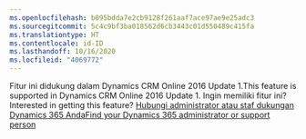```yaml
---
ms.openlocfilehash: b095bdda7e2cb9128f261aaf7ace97ae9e25adc3
ms.sourcegitcommit: 5c4c9bf3ba018562d6cb3443c01d550489c415fa
ms.translationtype: HT
ms.contentlocale: id-ID
ms.lasthandoff: 10/16/2020
ms.locfileid: "4069772"
---
```

<span data-ttu-id="e2074-101">Fitur ini didukung dalam Dynamics CRM Online 2016 Update 1.</span><span class="sxs-lookup"><span data-stu-id="e2074-101">This feature is supported in Dynamics CRM Online 2016 Update 1.</span></span> <span data-ttu-id="e2074-102">Ingin memiliki fitur ini?</span><span class="sxs-lookup"><span data-stu-id="e2074-102">Interested in getting this feature?</span></span> [<span data-ttu-id="e2074-103">Hubungi administrator atau staf dukungan Dynamics 365 Anda</span><span class="sxs-lookup"><span data-stu-id="e2074-103">Find your Dynamics 365 administrator or support person</span></span>](https://docs.microsoft.com/dynamics365/customerengagement/on-premises/basics/find-administrator-support)
